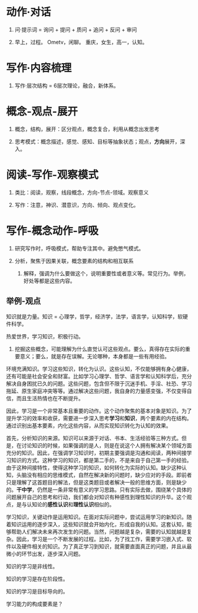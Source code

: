 # 动作·对话

1. 问·提示词 = 询问 + 提问 + 质问 + 追问 + 反问 +  审问

2. 早上，过程。 Ometv，闲聊。 重庆，女生，高一，认知。


# 写作·内容梳理

1. 写作·层次结构 =  6层次理论，融合，新体系。


# 概念-观点-展开

1. 概念，结构，展开：区分观点，概念复合，利用从概念出发思考

2. 思考模式：概念描述，感觉、感知、目标等抽象状态；观点，**方向**展开，深入。

# 阅读-写作-观察模式

1. 类比：阅读，观察，线段概念，方向-节点-领域。观察意义

2. 写作：注意，神识、潜意识，方向、倾向、观点变化。


# 写作-概念动作-呼吸

1. 研究写作时，呼吸模式，帮助专注其中。避免憋气模式。

2. 分析，聚焦于因果关联，概念要素的结构和相互联系
    1. 解释，强调为什么要做这个，说明重要性或者意义等。常见行为。举例，好处等都是这些内容。



## 举例-观点

知识就是力量。知识 = 心理学，哲学，经济学，法学，语言学，认知科学，软硬件科学。

热爱世界，学习知识，积极行动。

1. 挖掘这些概念，可能理解为什么直觉认可这些观点。要么，真得存在实际的重要意义；要么，就是存在误解。无论哪种，本身都是一些有用经验。


环境充满知识。学习这些知识，转化为认识。这些认知，不仅能够拥有身心健康，还有可能是社会安全和财富。比如学习心理学、哲学、语言学和认知科学后，充分解决自身困扰已久的问题。这些问题，包含但不限于沉迷手机、手淫、社恐、学习拖延、原生家庭冲突等等。通过解决这些问题，我自身的力量感变强，不仅变得自信，而且生活热情也在不断提升。

因此，学习是一个非常基本且重要的动作。这个动作聚焦的基本对象是知识。为了提升学习的效率和收获，需要进一步深入思考**学习**和**知识**，两个要素的内在结构。通过识别出基本要素，内化这些内容，从而实现知识转化为认知的效果。

首先，分析知识的来源。知识可以来源于对话、书本、生活经验等三种方式。但是，在讨论知识的时候，如果强调的是人，则是在说这个人拥有解决某个领域方面充分的知识。因此，在强调学习知识时，初期主要强调是沟通和阅读，两种间接学习知识的方式。这种学习的知识，都是第二手的，不是来自于自己第一手的经验。由于这种间接特性，使得这种学习的知识，如何转化为实际的认知。缺少这种认知，头脑没有相应的思维模式，自然在解决新的问题时，缺少应对的手段。即前者只是理解了这首题目的解法，但是这类题目或者解决一般的思维方面，则是缺少的。**干中学**，仍然是一条非常有意义的学习思路。只有实际去做，围绕某个具体的问题展开自己的思考和行动，我们都会对知识有种感性到理性知识的升华。这个观点，是与认知论的**感性认识**和**理性认识**相似的。

学习知识，关键动作是运用知识。在面对实际问题中，尝试运用学习的新知识。随着知识运用的逐步深入，这些知识就会开始内化，形成自我的认知。这套认知，能够帮助人们解决未来再次发生的问题。当然，问题越是复杂，需要的认知就越是复杂。因此，学习是一个不断发展的过程。比如，为了找工作，需要学习嵌入式、软件以及硬件相关的知识。为了真正学习到知识，就需要直面真正的问题，并且从最微小的环节出发，逐步深入问题。

知识的学习是非线性。

知识的学习是存在阶段性。

知识的学习是目标导向的。

学习能力的构成要素是？




